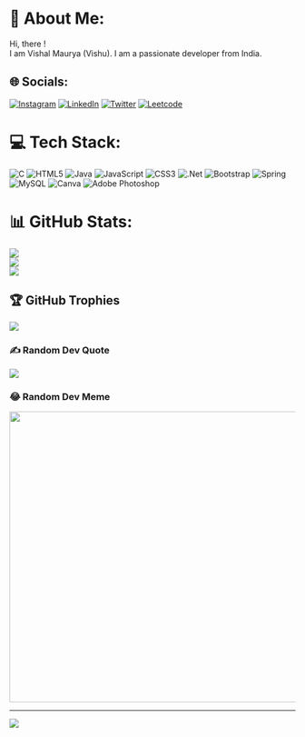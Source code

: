 # 💫 About Me:
Hi, there !<br>I am Vishal Maurya (Vishu). I am a passionate developer from India.<br>


## 🌐 Socials:
[![Instagram](https://img.shields.io/badge/Instagram-%23E4405F.svg?logo=Instagram&logoColor=white)](https://instagram.com/vmaurya_540) [![LinkedIn](https://img.shields.io/badge/LinkedIn-%230077B5.svg?logo=linkedin&logoColor=white)](https://linkedin.com/in/vmaurya540) [![Twitter](https://img.shields.io/badge/Twitter-%231DA1F2.svg?logo=Twitter&logoColor=white)](https://twitter.com/vmaurya_540)  [![Leetcode](https://img.shields.io/badge/Leetcode-%155DA1F2.svg?logo=Leetcode&logoColor=white)](https://leetcode.com/VMaurya_540/) 

# 💻 Tech Stack:
![C](https://img.shields.io/badge/c-%2300599C.svg?style=flat&logo=c&logoColor=white) ![HTML5](https://img.shields.io/badge/html5-%23E34F26.svg?style=flat&logo=html5&logoColor=white) ![Java](https://img.shields.io/badge/java-%23ED8B00.svg?style=flat&logo=java&logoColor=white) ![JavaScript](https://img.shields.io/badge/javascript-%23323330.svg?style=flat&logo=javascript&logoColor=%23F7DF1E) ![CSS3](https://img.shields.io/badge/css3-%231572B6.svg?style=flat&logo=css3&logoColor=white) ![.Net](https://img.shields.io/badge/.NET-5C2D91?style=flat&logo=.net&logoColor=white) ![Bootstrap](https://img.shields.io/badge/bootstrap-%23563D7C.svg?style=flat&logo=bootstrap&logoColor=white) ![Spring](https://img.shields.io/badge/spring-%236DB33F.svg?style=flat&logo=spring&logoColor=white) ![MySQL](https://img.shields.io/badge/mysql-%2300f.svg?style=flat&logo=mysql&logoColor=white) ![Canva](https://img.shields.io/badge/Canva-%2300C4CC.svg?style=flat&logo=Canva&logoColor=white) ![Adobe Photoshop](https://img.shields.io/badge/adobephotoshop-%2331A8FF.svg?style=flat&logo=adobephotoshop&logoColor=white)
# 📊 GitHub Stats:
![](https://github-readme-stats.vercel.app/api?username=vmaurya540&theme=vue&hide_border=false&include_all_commits=true&count_private=true)<br/>
![](https://github-readme-streak-stats.herokuapp.com/?user=vmaurya540&theme=vue&hide_border=false)<br/>
![](https://github-readme-stats.vercel.app/api/top-langs/?username=vmaurya540&theme=vue&hide_border=false&include_all_commits=true&count_private=true&layout=compact)

## 🏆 GitHub Trophies
![](https://github-profile-trophy.vercel.app/?username=vmaurya540&theme=juicyfresh&no-frame=false&no-bg=false&margin-w=4)

### ✍️ Random Dev Quote
![](https://quotes-github-readme.vercel.app/api?type=horizontal&theme=merko)

### 😂 Random Dev Meme
<img src="https://random-memer.herokuapp.com/" width="512px"/>

---
[![](https://visitcount.itsvg.in/api?id=vmaurya540&icon=0&color=9)](https://visitcount.itsvg.in)
